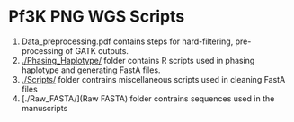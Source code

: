 # Pf3K PNG WGS Scripts
 

 1. Data_preprocessing.pdf contains steps for hard-filtering, pre-processing of GATK outputs.
 2. [./Phasing_Haplotype/](Phasing_Haplotype) folder contains R scripts used in phasing haplotype and generating FastA files.
 3. [./Scripts/](Scripts) folder contrains miscellaneous scripts used in cleaning FastA files
 4. [./Raw_FASTA/](Raw FASTA) folder contrains sequences used in the manuscripts

